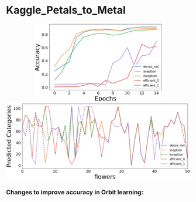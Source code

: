 # Kaggle_Petals_to_Metal

<p align="center">
<img src="https://github.com/maneesh51/Kaggle_Petals_to_Metal/blob/main/Fig1.png" width="350">
<img src="https://github.com/maneesh51/Kaggle_Petals_to_Metal/blob/main/Fig2.png"width="600">
</p>

### Changes to improve accuracy in Orbit learning:
